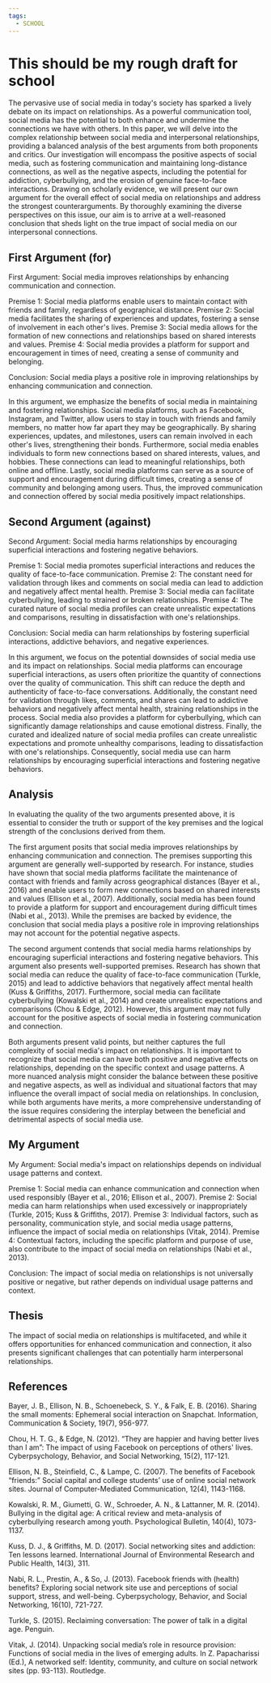 ```yaml
---
tags:
  - SCHOOL
---
```


# This should be my rough draft for school

The pervasive use of social media in today's society has sparked a lively debate on its impact on relationships. As a powerful communication tool, social media has the potential to both enhance and undermine the connections we have with others. In this paper, we will delve into the complex relationship between social media and interpersonal relationships, providing a balanced analysis of the best arguments from both proponents and critics. Our investigation will encompass the positive aspects of social media, such as fostering communication and maintaining long-distance connections, as well as the negative aspects, including the potential for addiction, cyberbullying, and the erosion of genuine face-to-face interactions. Drawing on scholarly evidence, we will present our own argument for the overall effect of social media on relationships and address the strongest counterarguments. By thoroughly examining the diverse perspectives on this issue, our aim is to arrive at a well-reasoned conclusion that sheds light on the true impact of social media on our interpersonal connections.

## First Argument (for)

First Argument: Social media improves relationships by enhancing communication and connection.

Premise 1: Social media platforms enable users to maintain contact with friends and family, regardless of geographical distance.
Premise 2: Social media facilitates the sharing of experiences and updates, fostering a sense of involvement in each other's lives.
Premise 3: Social media allows for the formation of new connections and relationships based on shared interests and values.
Premise 4: Social media provides a platform for support and encouragement in times of need, creating a sense of community and belonging.

Conclusion: Social media plays a positive role in improving relationships by enhancing communication and connection.

In this argument, we emphasize the benefits of social media in maintaining and fostering relationships. Social media platforms, such as Facebook, Instagram, and Twitter, allow users to stay in touch with friends and family members, no matter how far apart they may be geographically. By sharing experiences, updates, and milestones, users can remain involved in each other's lives, strengthening their bonds. Furthermore, social media enables individuals to form new connections based on shared interests, values, and hobbies. These connections can lead to meaningful relationships, both online and offline. Lastly, social media platforms can serve as a source of support and encouragement during difficult times, creating a sense of community and belonging among users. Thus, the improved communication and connection offered by social media positively impact relationships.

## Second Argument (against)

Second Argument: Social media harms relationships by encouraging superficial interactions and fostering negative behaviors.

Premise 1: Social media promotes superficial interactions and reduces the quality of face-to-face communication.
Premise 2: The constant need for validation through likes and comments on social media can lead to addiction and negatively affect mental health.
Premise 3: Social media can facilitate cyberbullying, leading to strained or broken relationships.
Premise 4: The curated nature of social media profiles can create unrealistic expectations and comparisons, resulting in dissatisfaction with one's relationships.

Conclusion: Social media can harm relationships by fostering superficial interactions, addictive behaviors, and negative experiences.

In this argument, we focus on the potential downsides of social media use and its impact on relationships. Social media platforms can encourage superficial interactions, as users often prioritize the quantity of connections over the quality of communication. This shift can reduce the depth and authenticity of face-to-face conversations. Additionally, the constant need for validation through likes, comments, and shares can lead to addictive behaviors and negatively affect mental health, straining relationships in the process. Social media also provides a platform for cyberbullying, which can significantly damage relationships and cause emotional distress. Finally, the curated and idealized nature of social media profiles can create unrealistic expectations and promote unhealthy comparisons, leading to dissatisfaction with one's relationships. Consequently, social media use can harm relationships by encouraging superficial interactions and fostering negative behaviors.

## Analysis

In evaluating the quality of the two arguments presented above, it is essential to consider the truth or support of the key premises and the logical strength of the conclusions derived from them.

The first argument posits that social media improves relationships by enhancing communication and connection. The premises supporting this argument are generally well-supported by research. For instance, studies have shown that social media platforms facilitate the maintenance of contact with friends and family across geographical distances (Bayer et al., 2016) and enable users to form new connections based on shared interests and values (Ellison et al., 2007). Additionally, social media has been found to provide a platform for support and encouragement during difficult times (Nabi et al., 2013). While the premises are backed by evidence, the conclusion that social media plays a positive role in improving relationships may not account for the potential negative aspects.

The second argument contends that social media harms relationships by encouraging superficial interactions and fostering negative behaviors. This argument also presents well-supported premises. Research has shown that social media can reduce the quality of face-to-face communication (Turkle, 2015) and lead to addictive behaviors that negatively affect mental health (Kuss & Griffiths, 2017). Furthermore, social media can facilitate cyberbullying (Kowalski et al., 2014) and create unrealistic expectations and comparisons (Chou & Edge, 2012). However, this argument may not fully account for the positive aspects of social media in fostering communication and connection.

Both arguments present valid points, but neither captures the full complexity of social media's impact on relationships. It is important to recognize that social media can have both positive and negative effects on relationships, depending on the specific context and usage patterns. A more nuanced analysis might consider the balance between these positive and negative aspects, as well as individual and situational factors that may influence the overall impact of social media on relationships. In conclusion, while both arguments have merits, a more comprehensive understanding of the issue requires considering the interplay between the beneficial and detrimental aspects of social media use.

## My Argument

My Argument: Social media's impact on relationships depends on individual usage patterns and context.

Premise 1: Social media can enhance communication and connection when used responsibly (Bayer et al., 2016; Ellison et al., 2007).
Premise 2: Social media can harm relationships when used excessively or inappropriately (Turkle, 2015; Kuss & Griffiths, 2017).
Premise 3: Individual factors, such as personality, communication style, and social media usage patterns, influence the impact of social media on relationships (Vitak, 2014).
Premise 4: Contextual factors, including the specific platform and purpose of use, also contribute to the impact of social media on relationships (Nabi et al., 2013).

Conclusion: The impact of social media on relationships is not universally positive or negative, but rather depends on individual usage patterns and context.

## Thesis

The impact of social media on relationships is multifaceted, and while it offers opportunities for enhanced communication and connection, it also presents significant challenges that can potentially harm interpersonal relationships.

## References

Bayer, J. B., Ellison, N. B., Schoenebeck, S. Y., & Falk, E. B. (2016). Sharing the small moments: Ephemeral social interaction on Snapchat. Information, Communication & Society, 19(7), 956-977.

Chou, H. T. G., & Edge, N. (2012). “They are happier and having better lives than I am”: The impact of using Facebook on perceptions of others' lives. Cyberpsychology, Behavior, and Social Networking, 15(2), 117-121.

Ellison, N. B., Steinfield, C., & Lampe, C. (2007). The benefits of Facebook “friends:” Social capital and college students’ use of online social network sites. Journal of Computer-Mediated Communication, 12(4), 1143-1168.

Kowalski, R. M., Giumetti, G. W., Schroeder, A. N., & Lattanner, M. R. (2014). Bullying in the digital age: A critical review and meta-analysis of cyberbullying research among youth. Psychological Bulletin, 140(4), 1073-1137.

Kuss, D. J., & Griffiths, M. D. (2017). Social networking sites and addiction: Ten lessons learned. International Journal of Environmental Research and Public Health, 14(3), 311.

Nabi, R. L., Prestin, A., & So, J. (2013). Facebook friends with (health) benefits? Exploring social network site use and perceptions of social support, stress, and well-being. Cyberpsychology, Behavior, and Social Networking, 16(10), 721-727.

Turkle, S. (2015). Reclaiming conversation: The power of talk in a digital age. Penguin.

Vitak, J. (2014). Unpacking social media’s role in resource provision: Functions of social media in the lives of emerging adults. In Z. Papacharissi (Ed.), A networked self: Identity, community, and culture on social network sites (pp. 93-113). Routledge.
